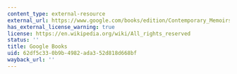 ```yaml
---
content_type: external-resource
external_url: https://www.google.com/books/edition/Contemporary_Memoirs_of_Russia_from_the/Fnq2qVWHZ1oC?hl=en&gbpv=1
has_external_license_warning: true
license: https://en.wikipedia.org/wiki/All_rights_reserved
status: ''
title: Google Books
uid: 62df5c33-0b9b-4982-ada3-52d818d668bf
wayback_url: ''
---
```

